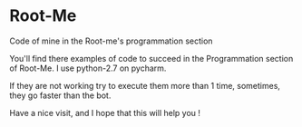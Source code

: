 # Root-Me
Code of mine in the Root-me's programmation section

You'll find there examples of code to succeed in the Programmation section of Root-Me. 
I use python-2.7 on pycharm. 

If they are not working try to execute them more than 1 time, sometimes, they go faster than the bot. 

Have a nice visit, and I hope that this will help you !
